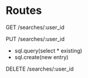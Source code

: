 # Routes

GET /searches/:user_id

PUT /searches/:user_id

- sql.query(select \* existing)
- sql.create(new entry)

DELETE /searches/:user_id
